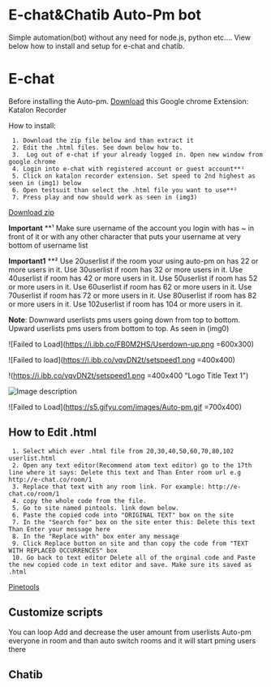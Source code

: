 # E-chat&Chatib Auto-Pm bot


 Simple automation(bot) without any need for node.js, python etc....
View below how to install and setup for e-chat and chatib.

# E-chat

Before installing the Auto-pm. [Download](https://chrome.google.com/webstore/detail/katalon-recorder-selenium/ljdobmomdgdljniojadhoplhkpialdid "Download") this Google chrome Extension:  Katalon Recorder 

How to install:

```
 1. Download the zip file below and than extract it   
 2. Edit the .html files. See down below how to.
 3.  Log out of e-chat if your already logged in. Open new window from google chrome
 4. Login into e-chat with registered account or guest account**¹
 5. Click on katalon recorder extension. Set speed to 2nd highest as seen in (img1) below
 6. Open testsuit than select the .html file you want to use**²
 7. Press play and now should work as seen in (img3)   
```
 [Download zip](https://srv-file5.gofile.io/download/lO2EQe/auto-pm-files.zip "Download")

**Important** **¹ Make sure username of the account you login with has ~ in front of it or with any other character that puts your username at very bottom of username list   

**Important1** **² Use 20userlist if the room your using auto-pm on has 22 or more users in it. Use 30userlist if room has 32 or more users in it. Use 40userlist if room has 42 or more users in it. Use 50userlist if room has 52 or more users in it. Use 60userlist if room has 62 or more users in it. Use 70userlist if room has 72 or more users in it.  Use 80userlist if room has 82 or more users in it. Use 102userlist if room has 104 or more users in it.

**Note**: Downward userlists pms users going down from top to bottom. Upward userlists pms users from bottom to top. As seen in (img0)

![Failed to Load](https://i.ibb.co/FB0M2HS/Userdown-up.png =600x300)


 




 ![Failed to load](https://i.ibb.co/vqvDN2t/setspeed1.png =400x400)

!(https://i.ibb.co/vqvDN2t/setspeed1.png =400x400 "Logo Title Text 1")

![Image description](https://i.ibb.co/vqvDN2t/setspeed1.png)



![Failed to Load](https://s5.gifyu.com/images/Auto-pm.gif =700x400)



## How to Edit .html

```
 1. Select which ever .html file from 20,30,40,50,60,70,80,102 userlist.html
 2. Open any text editor(Recommend atom text editor) go to the 17th line where it says: Delete this text and Than Enter room url e.g http://e-chat.co/room/1
 3. Replace that text with any room link. For example: http://e-chat.co/room/1
 4. copy the whole code from the file.
 5. Go to site named pintools. link down below.
 6. Paste the copied code into "ORIGINAL TEXT" box on the site
 7. In the "Search for" box on the site enter this: Delete this text Than Enter your message here
 8. In the "Replace with" box enter any message
 9. Click Replace button on site and than copy the code from "TEXT WITH REPLACED OCCURRENCES" box
 10. Go back to text editor Delete all of the orginal code and Paste the new copied code in text editor and save. Make sure its saved as .html          
```
[Pinetools](https://pinetools.com/find-and-replace)

##  Customize scripts

You can loop 
Add and decrease the user amount from userlists
Auto-pm everyone in room and than auto switch rooms and it will start pming users there 

##  
##  



## Chatib




##  



